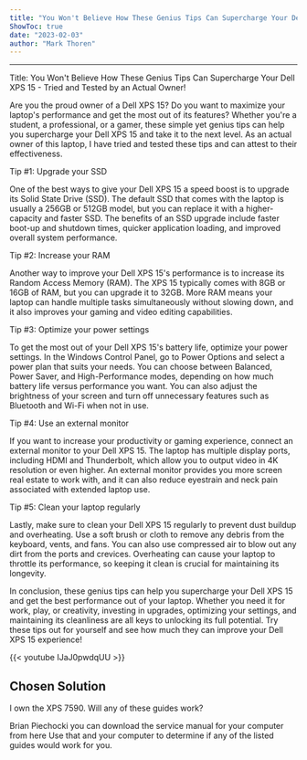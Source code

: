```yaml
---
title: "You Won't Believe How These Genius Tips Can Supercharge Your Dell XPS 15 - Tried and Tested by an Actual Owner!"
ShowToc: true 
date: "2023-02-03"
author: "Mark Thoren"
---
```

*****
Title: You Won't Believe How These Genius Tips Can Supercharge Your Dell XPS 15 - Tried and Tested by an Actual Owner!

Are you the proud owner of a Dell XPS 15? Do you want to maximize your laptop's performance and get the most out of its features? Whether you're a student, a professional, or a gamer, these simple yet genius tips can help you supercharge your Dell XPS 15 and take it to the next level. As an actual owner of this laptop, I have tried and tested these tips and can attest to their effectiveness.

Tip #1: Upgrade your SSD

One of the best ways to give your Dell XPS 15 a speed boost is to upgrade its Solid State Drive (SSD). The default SSD that comes with the laptop is usually a 256GB or 512GB model, but you can replace it with a higher-capacity and faster SSD. The benefits of an SSD upgrade include faster boot-up and shutdown times, quicker application loading, and improved overall system performance.

Tip #2: Increase your RAM

Another way to improve your Dell XPS 15's performance is to increase its Random Access Memory (RAM). The XPS 15 typically comes with 8GB or 16GB of RAM, but you can upgrade it to 32GB. More RAM means your laptop can handle multiple tasks simultaneously without slowing down, and it also improves your gaming and video editing capabilities.

Tip #3: Optimize your power settings

To get the most out of your Dell XPS 15's battery life, optimize your power settings. In the Windows Control Panel, go to Power Options and select a power plan that suits your needs. You can choose between Balanced, Power Saver, and High-Performance modes, depending on how much battery life versus performance you want. You can also adjust the brightness of your screen and turn off unnecessary features such as Bluetooth and Wi-Fi when not in use.

Tip #4: Use an external monitor

If you want to increase your productivity or gaming experience, connect an external monitor to your Dell XPS 15. The laptop has multiple display ports, including HDMI and Thunderbolt, which allow you to output video in 4K resolution or even higher. An external monitor provides you more screen real estate to work with, and it can also reduce eyestrain and neck pain associated with extended laptop use.

Tip #5: Clean your laptop regularly

Lastly, make sure to clean your Dell XPS 15 regularly to prevent dust buildup and overheating. Use a soft brush or cloth to remove any debris from the keyboard, vents, and fans. You can also use compressed air to blow out any dirt from the ports and crevices. Overheating can cause your laptop to throttle its performance, so keeping it clean is crucial for maintaining its longevity.

In conclusion, these genius tips can help you supercharge your Dell XPS 15 and get the best performance out of your laptop. Whether you need it for work, play, or creativity, investing in upgrades, optimizing your settings, and maintaining its cleanliness are all keys to unlocking its full potential. Try these tips out for yourself and see how much they can improve your Dell XPS 15 experience!

{{< youtube IJaJ0pwdqUU >}} 



## Chosen Solution
 I own the XPS  7590.  Will any of these guides work?

 Brian Piechocki you can download the service manual for your computer from here Use that and your computer to determine if any of the listed guides would work for you.




